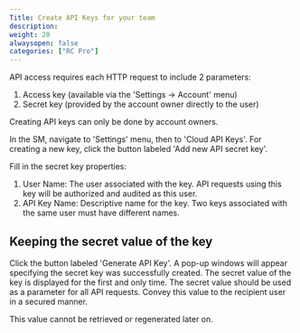 ```yaml
---
Title: Create API Keys for your team
description: 
weight: 20
alwaysopen: false
categories: ["RC Pro"]
---
```

API access requires each HTTP request to include 2 parameters:

1. Access key (available via the 'Settings -> Account' menu)
1. Secret key (provided by  the account owner directly to the user)

Creating API keys can only be done by account owners.

In the SM, navigate to 'Settings' menu, then to 'Cloud API Keys'.
For creating a new key, click the button labeled 'Add new API secret key'.

Fill in the secret key properties:

1. User Name: The user associated with the key. API requests using this key will be authorized and audited as this user.
1. API Key Name: Descriptive name for the key. Two keys associated with the same user must have different names. 

## Keeping the secret value of the key
Click the button labeled 'Generate API Key'. A pop-up windows will appear specifying the secret key was successfully created. The secret value of the key is displayed for the first and only time.
The secret value should be used as a parameter for all API requests.
Convey this value to the recipient user in a secured manner.

This value cannot be retrieved or regenerated later on.
